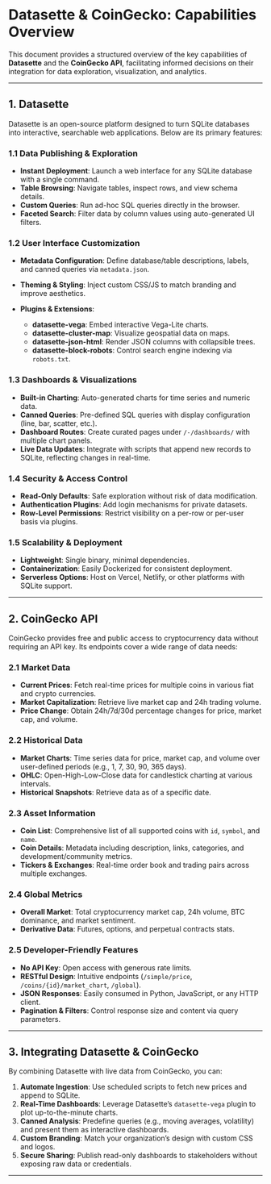 # Datasette & CoinGecko: Capabilities Overview

This document provides a structured overview of the key capabilities of **Datasette** and the **CoinGecko API**, facilitating informed decisions on their integration for data exploration, visualization, and analytics.

---

## 1. Datasette

Datasette is an open-source platform designed to turn SQLite databases into interactive, searchable web applications. Below are its primary features:

### 1.1 Data Publishing & Exploration

* **Instant Deployment**: Launch a web interface for any SQLite database with a single command.
* **Table Browsing**: Navigate tables, inspect rows, and view schema details.
* **Custom Queries**: Run ad-hoc SQL queries directly in the browser.
* **Faceted Search**: Filter data by column values using auto-generated UI filters.

### 1.2 User Interface Customization

* **Metadata Configuration**: Define database/table descriptions, labels, and canned queries via `metadata.json`.
* **Theming & Styling**: Inject custom CSS/JS to match branding and improve aesthetics.
* **Plugins & Extensions**:

  * **datasette-vega**: Embed interactive Vega-Lite charts.
  * **datasette-cluster-map**: Visualize geospatial data on maps.
  * **datasette-json-html**: Render JSON columns with collapsible trees.
  * **datasette-block-robots**: Control search engine indexing via `robots.txt`.

### 1.3 Dashboards & Visualizations

* **Built-in Charting**: Auto-generated charts for time series and numeric data.
* **Canned Queries**: Pre-defined SQL queries with display configuration (line, bar, scatter, etc.).
* **Dashboard Routes**: Create curated pages under `/-/dashboards/` with multiple chart panels.
* **Live Data Updates**: Integrate with scripts that append new records to SQLite, reflecting changes in real-time.

### 1.4 Security & Access Control

* **Read-Only Defaults**: Safe exploration without risk of data modification.
* **Authentication Plugins**: Add login mechanisms for private datasets.
* **Row-Level Permissions**: Restrict visibility on a per-row or per-user basis via plugins.

### 1.5 Scalability & Deployment

* **Lightweight**: Single binary, minimal dependencies.
* **Containerization**: Easily Dockerized for consistent deployment.
* **Serverless Options**: Host on Vercel, Netlify, or other platforms with SQLite support.

---

## 2. CoinGecko API

CoinGecko provides free and public access to cryptocurrency data without requiring an API key. Its endpoints cover a wide range of data needs:

### 2.1 Market Data

* **Current Prices**: Fetch real-time prices for multiple coins in various fiat and crypto currencies.
* **Market Capitalization**: Retrieve live market cap and 24h trading volume.
* **Price Change**: Obtain 24h/7d/30d percentage changes for price, market cap, and volume.

### 2.2 Historical Data

* **Market Charts**: Time series data for price, market cap, and volume over user-defined periods (e.g., 1, 7, 30, 90, 365 days).
* **OHLC**: Open-High-Low-Close data for candlestick charting at various intervals.
* **Historical Snapshots**: Retrieve data as of a specific date.

### 2.3 Asset Information

* **Coin List**: Comprehensive list of all supported coins with `id`, `symbol`, and `name`.
* **Coin Details**: Metadata including description, links, categories, and development/community metrics.
* **Tickers & Exchanges**: Real-time order book and trading pairs across multiple exchanges.

### 2.4 Global Metrics

* **Overall Market**: Total cryptocurrency market cap, 24h volume, BTC dominance, and market sentiment.
* **Derivative Data**: Futures, options, and perpetual contracts stats.

### 2.5 Developer-Friendly Features

* **No API Key**: Open access with generous rate limits.
* **RESTful Design**: Intuitive endpoints (`/simple/price`, `/coins/{id}/market_chart`, `/global`).
* **JSON Responses**: Easily consumed in Python, JavaScript, or any HTTP client.
* **Pagination & Filters**: Control response size and content via query parameters.

---

## 3. Integrating Datasette & CoinGecko

By combining Datasette with live data from CoinGecko, you can:

1. **Automate Ingestion**: Use scheduled scripts to fetch new prices and append to SQLite.
2. **Real-Time Dashboards**: Leverage Datasette’s `datasette-vega` plugin to plot up-to-the-minute charts.
3. **Canned Analysis**: Predefine queries (e.g., moving averages, volatility) and present them as interactive dashboards.
4. **Custom Branding**: Match your organization’s design with custom CSS and logos.
5. **Secure Sharing**: Publish read-only dashboards to stakeholders without exposing raw data or credentials.

---
